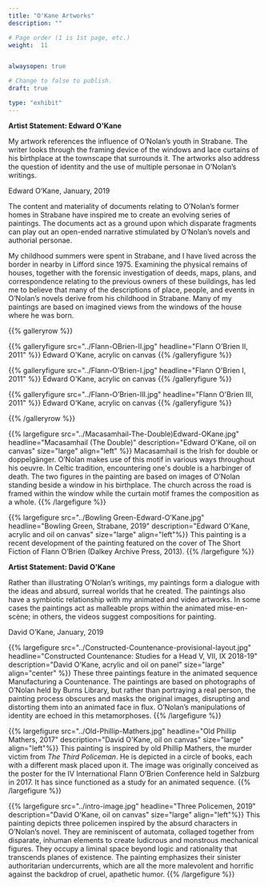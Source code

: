 ```yaml
---
title: "O'Kane Artworks"
description: ""

# Page order (1 is 1st page, etc.)
weight:  11


alwaysopen: true

# Change to false to publish.
draft: true

type: "exhibit"
---
```

**Artist Statement: Edward O'Kane**

My artwork references the influence of O’Nolan’s youth in Strabane. The writer looks through the framing device of the windows and lace curtains of his birthplace at the townscape that surrounds it. The artworks also address the question of identity and the use of multiple personae in O’Nolan’s writings.

Edward O’Kane, January, 2019

The content and materiality of documents relating to O’Nolan’s former homes in Strabane have inspired me to create an evolving series of paintings. The documents act as a ground upon which disparate fragments can play out an open-ended narrative stimulated by O’Nolan’s novels and authorial personae.

My childhood summers were spent in Strabane, and I have lived across the border in nearby in Lifford since 1975. Examining the physical remains of houses, together with the forensic investigation of deeds, maps, plans, and correspondence relating to the previous owners of these buildings, has led me to believe that many of the descriptions of place, people, and events in O’Nolan’s novels derive from his childhood in Strabane. Many of my paintings are based on imagined views from the windows of the house where he was born.

{{% galleryrow %}}

{{% galleryfigure src="../Flann-OBrien-II.jpg" headline="Flann O'Brien II, 2011" %}}
Edward O'Kane, acrylic on canvas
{{% /galleryfigure %}}

{{% galleryfigure src="../Flann-O’Brien-I.jpg" headline="Flann O'Brien I, 2011" %}}
Edward O'Kane, acrylic on canvas
{{% /galleryfigure %}}

{{% galleryfigure src="../Flann-O’Brien-III.jpg" headline="Flann O'Brien III, 2011" %}}
Edward O'Kane, acrylic on canvas
{{% /galleryfigure %}}

{{% /galleryrow %}}


{{% largefigure src="../Macasamhail-The-Double)Edward-OKane.jpg" headline="Macasamhail (The Double)"
                description="Edward O'Kane, oil on canvas"
                size="large"
                align="left"
%}}
Macasamhail is the Irish for double or doppelgänger. O’Nolan makes use of this motif in various ways throughout his oeuvre. In Celtic tradition, encountering  one's double is a harbinger of death. The two figures in the painting are based on images of O’Nolan standing beside a window in his birthplace. The church across the road is framed within the window while the curtain motif frames the composition as a whole.
{{% /largefigure %}}


{{% largefigure src="../Bowling Green-Edward-O’Kane.jpg" headline="Bowling Green, Strabane, 2019" description="Edward O'Kane, acrylic and oil on canvas" size="large" align="left"%}}
This painting is a recent development of the painting featured on the cover of The Short Fiction of Flann O’Brien (Dalkey Archive Press, 2013).
{{% /largefigure %}}

**Artist Statement: David O'Kane**

Rather than illustrating O’Nolan’s writings, my paintings form a dialogue with the ideas and absurd, surreal worlds that he created. The paintings also have a symbiotic relationship with my animated and video artworks. In some cases the paintings act as malleable props within the animated mise-en-scène; in others, the videos suggest compositions for painting.

David O’Kane, January, 2019

{{% largefigure src="../Constructed-Countenance-provisional-layout.jpg" headline="Constructed Countenance: Studies for a Head V, VII, IX 2018-19"
                description="David O'Kane, acrylic and oil on panel"
                size="large"
                align="center"
%}}
These three paintings feature in the animated sequence Manufacturing a Countenance. The paintings are based on photographs of O’Nolan held by Burns Library, but rather than portraying a real person, the painting process obscures and masks the original images, disrupting and distorting them into an animated face in flux. O’Nolan’s manipulations of identity are echoed in this metamorphoses. 
{{% /largefigure %}}


{{% largefigure src="../Old-Phillip-Mathers.jpg" headline="Old Phillip Mathers, 2017" description="David O'Kane, oil on canvas" size="large" align="left"%}}
This painting is inspired by old Phillip Mathers, the murder victim from *The Third Policeman*. He is depicted in a circle of books, each with a different mask placed upon it. The image was originally conceived as the poster for the IV International Flann O’Brien Conference held in Salzburg in 2017. It has since functioned as a study for an animated sequence.
{{% /largefigure %}}

{{% largefigure src="../intro-image.jpg" headline="Three Policemen, 2019" description="David O'Kane, oil on canvas" size="large" align="left"%}}
This painting depicts three policemen inspired by the absurd characters in O’Nolan’s novel. They are reminiscent of automata, collaged together from disparate, inhuman elements to create ludicrous and monstrous mechanical figures. They occupy a liminal space beyond logic and rationality that transcends planes of existence. The painting emphasizes their sinister authoritarian undercurrents, which are all the more malevolent and horrific against the backdrop of cruel, apathetic humor.
{{% /largefigure %}}


